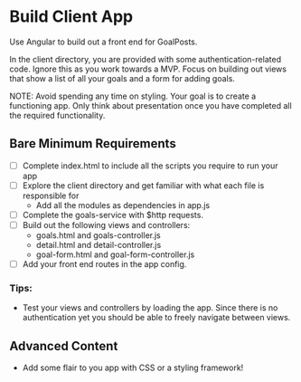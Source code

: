 # Build Client App

Use Angular to build out a front end for GoalPosts.

In the client directory, you are provided with some authentication-related code. Ignore this as you work towards a MVP. Focus on building out views that show a list of all your goals and a form for adding goals.

NOTE: Avoid spending any time on styling. Your goal is to create a functioning app. Only think about presentation once you have completed all the required functionality.

## Bare Minimum Requirements

- [ ] Complete index.html to include all the scripts you require to run your app
- [ ] Explore the client directory and get familiar with what each file is responsible for
  - Add all the modules as dependencies in app.js
- [ ] Complete the goals-service with $http requests.
- [ ] Build out the following views and controllers:
  - goals.html and goals-controller.js
  - detail.html and detail-controller.js
  - goal-form.html and goal-form-controller.js
- [ ] Add your front end routes in the app config.

### Tips:

- Test your views and controllers by loading the app. Since there is no authentication yet you should be able to freely navigate between views.

## Advanced Content

- Add some flair to you app with CSS or a styling framework!
